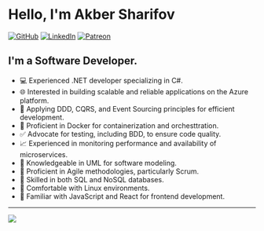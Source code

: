 # Hello, I'm Akber Sharifov

[![GitHub](https://img.shields.io/badge/GitHub-Profile-blue?style=flat-square&logo=github)](https://github.com/a-sharifov)
[![LinkedIn](https://img.shields.io/badge/LinkedIn-Profile-blue?style=flat-square&logo=linkedin)](linkedin.com/in/akber-sharifov-654743253)
[![Patreon](https://img.shields.io/badge/Patreon-Support-orange?style=flat-square&logo=patreon)](patreon.com/a_sharifov)

## **I'm a Software Developer.**

- 💻 Experienced .NET developer specializing in C#.
- 🌐 Interested in building scalable and reliable applications on the Azure platform.
- 🚀 Applying DDD, CQRS, and Event Sourcing principles for efficient development.
- 🐳 Proficient in Docker for containerization and orchesttration.
- ✅ Advocate for testing, including BDD, to ensure code quality.
- 📈 Experienced in monitoring performance and availability of microservices.
- 🔄 Knowledgeable in UML for software modeling.
- 🔄 Proficient in Agile methodologies, particularly Scrum.
- 💾 Skilled in both SQL and NoSQL databases.
- 🐧 Comfortable with Linux environments.
- 🔧 Familiar with JavaScript and React for frontend development.

<hr/>

<a href="https://github.com/a-sharifov">
  <img src="https://github-readme-stats.vercel.app/api?username=a-sharifov&count_private=true&show_icons=true&hide=stars" />
</a>
